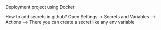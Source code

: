 Deployment project using Docker

How to add secrets in github?
Open Settings -> Secrets and Variables --> Actions --> There you can create a secret like any env variable